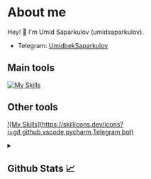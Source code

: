 # About me
<p>Hey! 👋 I'm Umid Saparkulov (umidsaparkulov).</p>

- Telegram:                           [UmidbekSaparkulov](https://t.me/Umid04013)
## Main tools
[![My Skills](https://skillicons.dev/icons?i=python,html,css)](https://skillicons.dev)

## Other tools
[![My Skills](https://skillicons.dev/icons?i=git,github,vscode,pycharm,Telegram bot)](https://skillicons.dev)

<details>
  <summary><b><h2>Github Stats 📈 <h2></b></summary>
  <a href="https://github.com/UmidbekSaparkulov">
    <p align="left">
      <img src="https://github-profile-summary-cards.vercel.app/api/cards/profile-details?username=UmidbekSaparkulov&theme=github_dark">
      <img align="left" src="https://github-profile-summary-cards.vercel.app/api/cards/stats?username=UmidbekSaparkulov&theme=github_dark">
      <img align="left" src="https://github-profile-summary-cards.vercel.app/api/cards/productive-time?username=UmidbekSaparkulov&theme=github_dark&utcOffset=5"><br>
    </p>
  </a> 
</details>
